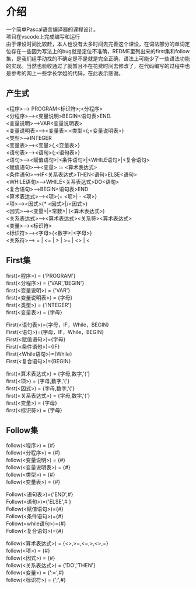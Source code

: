 # 介绍

一个简单Pascal语言编译器的课程设计。  
项目在vscode上完成编写和运行  
由于课设时间比较赶，本人也没有太多时间去完善这个课设，在词法部分的单词定位存在一些因为写法上的bug就是定位不准确，REDME里列出来的first集和follow集，是我们组手动找的不确定是不是就是完全正确，语法上可能少了一些语法功能的实现。当然也验收通过了就暂且不在花费时间去修改了，在代码编写的过程中也是参考的网上一些学长学姐的代码，在此表示感谢。  

## 产生式

<程序>—> PROGRAM<标识符>;<分程序>  
<分程序>—><变量说明>BEGIN<语句表>END.  
<变量说明>—>VAR<变量说明表>  
<变量说明表>—><变量表>:<类型>{;<变量说明表>}  
<类型>—>INTEGER  
<变量表>—><变量>{,<变量表>}  
<语句表>—><语句>{;<语句表>}  
<语句>—><赋值语句>|<条件语句>|<WHILE语句>|<复合语句>  
<赋值语句>—><变量> := <算术表达式>  
<条件语句>—>IF<关系表达式>THEN<语句>ELSE<语句>  
<WHILE语句>—>WHILE<关系表达式>DO<语句>  
<复合语句>—>BEGIN<语句表>END  
<算术表达式>—><项>{+ <项>| - <项>}  
<项>—><因式>{* <因式>|/<因式>}  
<因式>—><变量>|<常数>| (<算术表达式>)  
<关系表达式>—><算术表达式><关系符><算术表达式>  
<变量>—><标识符>  
<标识符>—><字母>{<数字>|<字母>}  
<关系符>—> = | <= | > | >= | <> | <

## First集

first(<程序>) = {'PROGRAM'}  
first(<分程序>) = {'VAR','BEGIN'}  
first(<变量说明>) = {'VAR'}  
first(<变量说明表>) = {字母}  
first(<类型>) = {'INTEGER'}  
first(<变量表>) = {字母}  

First(<语句表>)={字母，IF，While，BEGIN}  
First(<语句>)={字母，IF，While，BEGIN}  
First(<赋值语句>)={字母}  
First(<条件语句>)={IF}  
First(<While语句>)={While}  
First(<复合语句>)={BEGIN}  

first(<算术表达式>) = {字母,数字,'('}  
first(<项>) = {字母,数字,'('}  
first(<因式>) = {字母,数字,'('}  
first(<关系表达式>) = {字母,数字,'('}  
first(<变量>) = {字母}  
first(<标识符>) = {字母}

## Follow集

follow(<程序>) = {#}  
follow(<分程序>) = {#}  
follow(<变量说明>) = {#}  
follow(<变量说明表>) = {#}  
follow(<类型>) = {#}  
follow(<变量表>) = {#}  

Follow(<语句表>)={'END',#}  
Follow(<语句>)={'ELSE',# }  
Follow(<赋值语句>)={#}  
Follow(<条件语句>)={#}  
Follow(<while语句>)={#}  
Follow(<复合语句>)={#}  

follow(<算术表达式>) = {<>,>=,<=,>,<>,=}  
follow(<项>) = {#}  
follow(<因式>) = {#}  
follow(<关系表达式>) = {'DO','THEN'}  
follow(<变量>) = {':=',#}  
follow(<标识符>) = {';',#}  
